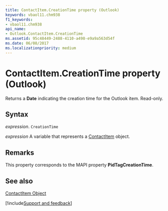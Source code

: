 ```yaml
---
title: ContactItem.CreationTime property (Outlook)
keywords: vbaol11.chm938
f1_keywords:
- vbaol11.chm938
api_name:
- Outlook.ContactItem.CreationTime
ms.assetid: 95c48449-2488-4110-a498-e9a9a563d54f
ms.date: 06/08/2017
ms.localizationpriority: medium
---
```



# ContactItem.CreationTime property (Outlook)

Returns a **Date** indicating the creation time for the Outlook item. Read-only.


## Syntax

_expression_. `CreationTime`

_expression_ A variable that represents a [ContactItem](Outlook.ContactItem.md) object.


## Remarks

This property corresponds to the MAPI property **PidTagCreationTime**.


## See also


[ContactItem Object](Outlook.ContactItem.md)

[!include[Support and feedback](~/includes/feedback-boilerplate.md)]